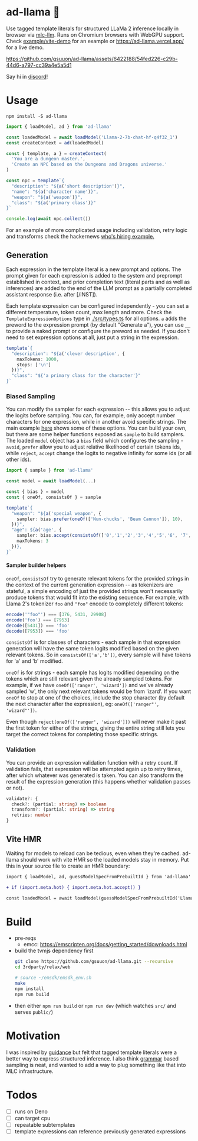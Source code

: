 # ad-llama 🦙

Use tagged template literals for structured LLaMa 2 inference locally in browser via [mlc-llm](https://github.com/mlc-ai/mlc-llm). Runs on Chromium browsers with WebGPU support. Check [example/vite-demo](./example/vite-demo) for an example or https://ad-llama.vercel.app/ for a live demo.

https://github.com/gsuuon/ad-llama/assets/6422188/54fed226-c29b-44d6-a797-cc39a4e5a5d1

Say hi in [discord](https://discord.gg/Jag2h3fS4C)!

# Usage
`npm install -S ad-llama`

```javascript
import { loadModel, ad } from 'ad-llama'

const loadedModel = await loadModel('Llama-2-7b-chat-hf-q4f32_1')
const createContext = ad(loadedModel)

const { template, a } = createContext(
  'You are a dungeon master.',
  'Create an NPC based on the Dungeons and Dragons universe.'
)

const npc = template`{
  "description": "${a('short description')}",
  "name": "${a('character name')}",
  "weapon": "${a('weapon')}",
  "class": "${a('primary class')}"
}`

console.log(await npc.collect())
```

For an example of more complicated usage including validation, retry logic and transforms check the hackernews [who's hiring example.](./example/vite-demo/hn/main.ts)

## Generation
Each expression in the template literal is a new prompt and options. The prompt given for each expression is added to the system and preprompt established in context, and prior completion text (literal parts and as well as inferences) are added to the end of the LLM prompt as a partially completed assistant response (i.e. after [/INST]).

Each template expression can be configured independently - you can set a different temperature, token count, max length and more. Check the `TemplateExpressionOptions` type in [./src/types.ts](./src/types.ts) for all options. `a` adds the preword to the expression prompt (by default "Generate a"), you can use `__` to provide a naked prompt or configure the preword as needed. If you don't need to set expression options at all, just put a string in the expression.

```typescript
template`{
  "description": "${a('clever description', {
    maxTokens: 1000,
    stops: ['\n']
  })}",
  "class": "${'a primary class for the character'}"
}`
```

### Biased Sampling
You can modify the sampler for each expression -- this allows you to adjust the logits before sampling. You can, for example, only accept number characters for one expression, while in another avoid specific strings. The main example [here](./example/vite-demo/src/main.ts) shows some of these options. You can build your own, but there are some helper functions exposed as `sample` to build samplers. The loaded `model` object has a `bias` field which configures the sampling - `avoid`, `prefer` allow you to adjust relative likelihood of certain tokens ids, while `reject`, `accept` change the logits to negative infinity for some ids (or all other ids).

```typescript
import { sample } from 'ad-llama'

const model = await loadModel(...)

const { bias } = model
const { oneOf, consistsOf } = sample

template`{
  "weapon": "${a('special weapon', {
    sampler: bias.prefer(oneOf(['Nun-chucks', 'Beam Cannon']), 10),
  })}",
  "age": ${a('age', {
    sampler: bias.accept(consistsOf(['0','1','2','3','4','5','6', '7', '8', '9'])),
    maxTokens: 3
  })},
}`
```

#### Sampler builder helpers

`oneOf`, `consistsOf` try to generate relevant tokens for the provided strings in the context of the current generation expression -- as tokenizers are stateful, a simple encoding of just the provided strings won't necessarily produce tokens that would fit into the existing sequence. For example, with Llama 2's tokenizer `foo` and `"foo"` encode to completely different tokens:

```javascript
encode('"foo"') === [376, 5431, 29908]
encode('foo') === [7953]
decode([5431]) === 'foo'
decode([7953]) === 'foo'
```

`consistsOf` is for classes of characters - each sample in that expression generation will have the same token logits modified based on the given relevant tokens. So in `consistsOf(['a','b'])`, every sample will have tokens for 'a' and 'b' modified.

`oneOf` is for strings - each sample has logits modified depending on the tokens which are still relevant given the already sampled tokens. For example, if we have `oneOf(['ranger', 'wizard'])` and we've already sampled 'w', the only next relevant tokens would be from 'izard'. If you want `oneOf` to stop at one of the choices, include the stop character (by default the next character after the expression), eg: `oneOf(['ranger"', 'wizard"'])`.

Even though `reject(oneOf(['ranger', 'wizard']))` will never make it past the first token for either of the strings, giving the entire string still lets you target the correct tokens for completing those specific strings.

### Validation
You can provide an expression validation function with a retry count. If validation fails, that expression will be attempted again up to retry times, after which whatever was generated is taken. You can also transform the result of the expression generation (this happens whether validation passes or not).

```typescript
validate?: {
  check?: (partial: string) => boolean
  transform?: (partial: string) => string
  retries: number
}
```

## Vite HMR
Waiting for models to reload can be tedious, even when they're cached. ad-llama should work with vite HMR so the loaded models stay in memory. Put this in your source file to create an HMR boundary:
```diff
import { loadModel, ad, guessModelSpecFromPrebuiltId } from 'ad-llama'

+ if (import.meta.hot) { import.meta.hot.accept() }

const loadedModel = await loadModel(guessModelSpecFromPrebuiltId('Llama-2-7b-chat-hf-q4f32_1'))
```


# Build
- pre-reqs
  - emcc: https://emscripten.org/docs/getting_started/downloads.html
- build the tvmjs dependency first
  ```bash
  git clone https://github.com/gsuuon/ad-llama.git --recursive
  cd 3rdparty/relax/web

  # source ~/emsdk/emsdk_env.sh
  make
  npm install
  npm run build
  ```
- then either `npm run build` or `npm run dev` (which watches `src/` and serves `public/`)

# Motivation
I was inspired by [guidance](https://github.com/microsoft/guidance) but felt that tagged template literals were a better way to express structured inference. I also think [grammar](https://github.com/ggerganov/llama.cpp/pull/1773) based sampling is neat, and wanted to add a way to plug something like that into MLC infrastructure.

# Todos
- [ ] runs on Deno
- [ ] can target cpu
- [ ] repeatable subtemplates
- [ ] template expressions can reference previously generated expressions
